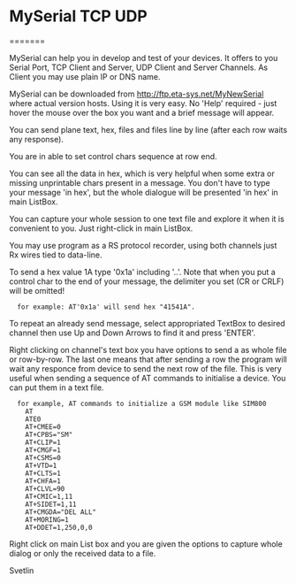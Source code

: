 
# MySerial TCP UDP
=======

   MySerial can help you in develop and test of your devices. It offers to you Serial Port, TCP Client and Server, UDP Client and Server Channels. As Client you may use plain IP or DNS name.
   
   MySerial can be downloaded from http://ftp.eta-sys.net/MyNewSerial where actual version hosts. Using it is very easy. No 'Help' required - just hover the mouse over the box you want and a brief message will appear.
   
   You can send plane text, hex, files and files line by line (after each row waits any response). 
   
   You are in able to set control chars sequence at row end.
   
   You can see all the data in hex, which is very helpful when some extra or missing unprintable chars present in a message. You don't have to type your message 'in hex', but the whole dialogue will be presented 'in hex' in main ListBox.
   
   You can capture your whole session to one text file and explore it when it is convenient to you. Just right-click in main ListBox.
   
   You may use program as a RS protocol recorder, using both channels just Rx wires tied to data-line.
   
   To send a hex value 1A type '0x1a' including '..'. Note that when you put a control char to the end of your message, the delimiter you set (CR or CRLF) will be omitted!
   
      for example: AT'0x1a' will send hex "41541A".
      
   To repeat an already send message, select appropriated TextBox to desired channel then use Up and Down Arrows to find it and press 'ENTER'.
   
Right clicking on channel's text box you have options to send a as whole file or row-by-row. The last one means that after sending a row the program will wait any responce from device to send the next row of the file. This is very useful when sending a sequence of AT commands to initialise a device. You can put them in a text file.
   
      for example, AT commands to initialize a GSM module like SIM800
	    AT
	    ATE0
	    AT+CMEE=0
	    AT+CPBS="SM"
	    AT+CLIP=1
	    AT+CMGF=1
	    AT+CSMS=0
	    AT+VTD=1
	    AT+CLTS=1
	    AT+CHFA=1
	    AT+CLVL=90
	    AT+CMIC=1,11
	    AT+SIDET=1,11
	    AT+CMGDA="DEL ALL"
	    AT+MORING=1
	    AT+DDET=1,250,0,0
  
  Right click on main List box and you are given the options to capture whole dialog or only the received data to a file.
  
   Svetlin
 
